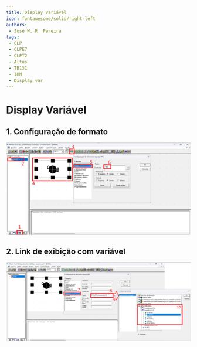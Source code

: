 ```yaml
---
title: Display Variável
icon: fontawesome/solid/right-left
authors:
 - José W. R. Pereira
tags:
 - CLP
 - CLPE7
 - CLPT2
 - Altus
 - TB131
 - IHM
 - Display var
---
```


# Display Variável

## 1. Configuração de formato

![Formato var](./img/ihm_display_var_formato.png)


## 2. Link de exibição com variável

![Link com var](./img/ihm_display_var_add.png)
